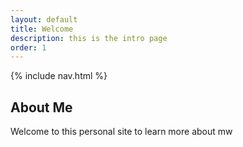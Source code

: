 ```yaml
---
layout: default
title: Welcome
description: this is the intro page
order: 1
---
```



{% include nav.html %}
## About Me

Welcome to this personal site to learn more about mw

